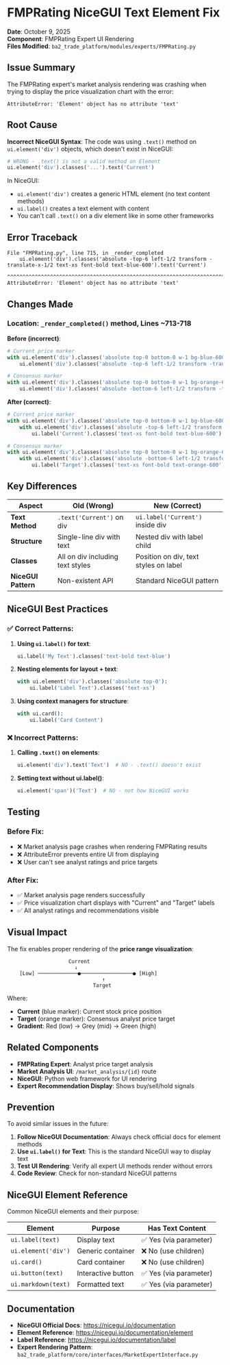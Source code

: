 # FMPRating NiceGUI Text Element Fix

**Date**: October 9, 2025  
**Component**: FMPRating Expert UI Rendering  
**Files Modified**: `ba2_trade_platform/modules/experts/FMPRating.py`

## Issue Summary

The FMPRating expert's market analysis rendering was crashing when trying to display the price visualization chart with the error:
```
AttributeError: 'Element' object has no attribute 'text'
```

## Root Cause

**Incorrect NiceGUI Syntax**: The code was using `.text()` method on `ui.element('div')` objects, which doesn't exist in NiceGUI:

```python
# WRONG - .text() is not a valid method on Element
ui.element('div').classes('...').text('Current')
```

In NiceGUI:
- `ui.element('div')` creates a generic HTML element (no text content methods)
- `ui.label()` creates a text element with content
- You can't call `.text()` on a div element like in some other frameworks

## Error Traceback

```
File "FMPRating.py", line 715, in _render_completed
    ui.element('div').classes('absolute -top-6 left-1/2 transform -translate-x-1/2 text-xs font-bold text-blue-600').text('Current')
    ^^^^^^^^^^^^^^^^^^^^^^^^^^^^^^^^^^^^^^^^^^^^^^^^^^^^^^^^^^^^^^^^^^^^^^^^^^^^^^^^^^^^^^^^^^^^^^^^^^^^^^^^^^^^^^^^^^^^^
AttributeError: 'Element' object has no attribute 'text'
```

## Changes Made

### Location: `_render_completed()` method, Lines ~713-718

**Before (incorrect)**:
```python
# Current price marker
with ui.element('div').classes('absolute top-0 bottom-0 w-1 bg-blue-600').style(f'left: {current_pos}%'):
    ui.element('div').classes('absolute -top-6 left-1/2 transform -translate-x-1/2 text-xs font-bold text-blue-600').text('Current')

# Consensus marker
with ui.element('div').classes('absolute top-0 bottom-0 w-1 bg-orange-600').style(f'left: {consensus_pos}%'):
    ui.element('div').classes('absolute -bottom-6 left-1/2 transform -translate-x-1/2 text-xs font-bold text-orange-600').text('Target')
```

**After (correct)**:
```python
# Current price marker
with ui.element('div').classes('absolute top-0 bottom-0 w-1 bg-blue-600').style(f'left: {current_pos}%'):
    with ui.element('div').classes('absolute -top-6 left-1/2 transform -translate-x-1/2'):
        ui.label('Current').classes('text-xs font-bold text-blue-600')

# Consensus marker
with ui.element('div').classes('absolute top-0 bottom-0 w-1 bg-orange-600').style(f'left: {consensus_pos}%'):
    with ui.element('div').classes('absolute -bottom-6 left-1/2 transform -translate-x-1/2'):
        ui.label('Target').classes('text-xs font-bold text-orange-600')
```

## Key Differences

| Aspect | Old (Wrong) | New (Correct) |
|--------|-------------|---------------|
| **Text Method** | `.text('Current')` on div | `ui.label('Current')` inside div |
| **Structure** | Single-line div with text | Nested div with label child |
| **Classes** | All on div including text styles | Position on div, text styles on label |
| **NiceGUI Pattern** | Non-existent API | Standard NiceGUI pattern |

## NiceGUI Best Practices

### ✅ Correct Patterns:

1. **Using `ui.label()` for text**:
   ```python
   ui.label('My Text').classes('text-bold text-blue')
   ```

2. **Nesting elements for layout + text**:
   ```python
   with ui.element('div').classes('absolute top-0'):
       ui.label('Label Text').classes('text-xs')
   ```

3. **Using context managers for structure**:
   ```python
   with ui.card():
       ui.label('Card Content')
   ```

### ❌ Incorrect Patterns:

1. **Calling `.text()` on elements**:
   ```python
   ui.element('div').text('Text')  # NO - .text() doesn't exist
   ```

2. **Setting text without ui.label()**:
   ```python
   ui.element('span')('Text')  # NO - not how NiceGUI works
   ```

## Testing

### Before Fix:
- ❌ Market analysis page crashes when rendering FMPRating results
- ❌ AttributeError prevents entire UI from displaying
- ❌ User can't see analyst ratings and price targets

### After Fix:
- ✅ Market analysis page renders successfully
- ✅ Price visualization chart displays with "Current" and "Target" labels
- ✅ All analyst ratings and recommendations visible

## Visual Impact

The fix enables proper rendering of the **price range visualization**:

```
                    Current
                      ↓
    [Low] ─────────────●─────────────────● [High]
                               ↑
                            Target
```

Where:
- **Current** (blue marker): Current stock price position
- **Target** (orange marker): Consensus analyst price target
- **Gradient**: Red (low) → Grey (mid) → Green (high)

## Related Components

- **FMPRating Expert**: Analyst price target analysis
- **Market Analysis UI**: `/market_analysis/{id}` route
- **NiceGUI**: Python web framework for UI rendering
- **Expert Recommendation Display**: Shows buy/sell/hold signals

## Prevention

To avoid similar issues in the future:

1. **Follow NiceGUI Documentation**: Always check official docs for element methods
2. **Use `ui.label()` for Text**: This is the standard NiceGUI way to display text
3. **Test UI Rendering**: Verify all expert UI methods render without errors
4. **Code Review**: Check for non-standard NiceGUI patterns

## NiceGUI Element Reference

Common NiceGUI elements and their purpose:

| Element | Purpose | Has Text Content |
|---------|---------|------------------|
| `ui.label(text)` | Display text | ✅ Yes (via parameter) |
| `ui.element('div')` | Generic container | ❌ No (use children) |
| `ui.card()` | Card container | ❌ No (use children) |
| `ui.button(text)` | Interactive button | ✅ Yes (via parameter) |
| `ui.markdown(text)` | Formatted text | ✅ Yes (via parameter) |

## Documentation

- **NiceGUI Official Docs**: https://nicegui.io/documentation
- **Element Reference**: https://nicegui.io/documentation/element
- **Label Reference**: https://nicegui.io/documentation/label
- **Expert Rendering Pattern**: `ba2_trade_platform/core/interfaces/MarketExpertInterface.py`

